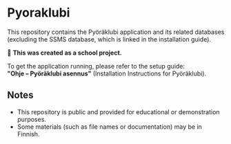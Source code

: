 # Pyoraklubi

This repository contains the Pyöräklubi application and its related databases (excluding the SSMS database, which is linked in the installation guide).

📘 **This was created as a school project.**

To get the application running, please refer to the setup guide:  
**"Ohje – Pyöräklubi asennus"** (Installation Instructions for Pyöräklubi).

## Notes

- This repository is public and provided for educational or demonstration purposes.
- Some materials (such as file names or documentation) may be in Finnish.
